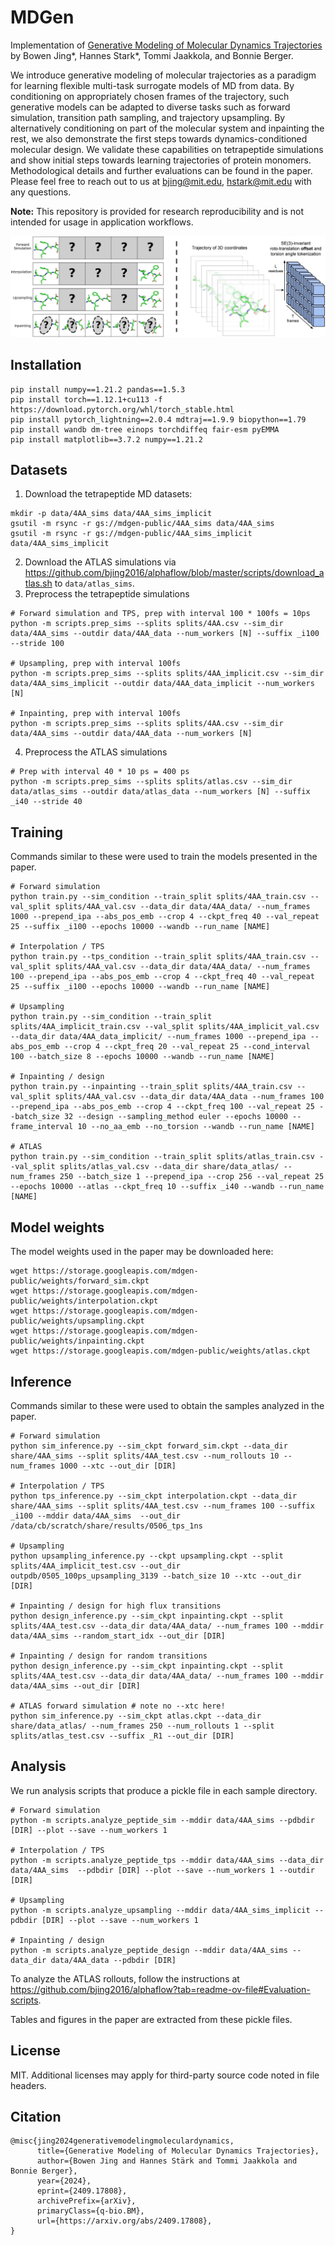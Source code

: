 # MDGen

Implementation of [Generative Modeling of Molecular Dynamics Trajectories](https://arxiv.org/abs/2409.17808) by Bowen Jing*, Hannes Stark*, Tommi Jaakkola, and Bonnie Berger.

We introduce generative modeling of molecular trajectories as a paradigm for learning flexible multi-task surrogate models of MD from data. By conditioning on appropriately chosen frames of the trajectory, such generative models can be adapted to diverse tasks such as forward simulation, transition path sampling, and trajectory upsampling. By alternatively conditioning on part of the molecular system and inpainting the rest, we also demonstrate the first steps towards dynamics-conditioned molecular design. We validate these capabilities on tetrapeptide simulations and show initial steps towards learning trajectories of protein monomers. Methodological details and further evaluations can be found in the paper. Please feel free to reach out to us at bjing@mit.edu, hstark@mit.edu with any questions.

**Note:** This repository is provided for research reproducibility and is not intended for usage in application workflows.

![mdgen.png](mdgen.png)

## Installation

```
pip install numpy==1.21.2 pandas==1.5.3
pip install torch==1.12.1+cu113 -f https://download.pytorch.org/whl/torch_stable.html
pip install pytorch_lightning==2.0.4 mdtraj==1.9.9 biopython==1.79
pip install wandb dm-tree einops torchdiffeq fair-esm pyEMMA
pip install matplotlib==3.7.2 numpy==1.21.2
```

## Datasets

1. Download the tetrapeptide MD datasets:
```
mkdir -p data/4AA_sims data/4AA_sims_implicit
gsutil -m rsync -r gs://mdgen-public/4AA_sims data/4AA_sims
gsutil -m rsync -r gs://mdgen-public/4AA_sims_implicit data/4AA_sims_implicit
```
2. Download the ATLAS simulations via https://github.com/bjing2016/alphaflow/blob/master/scripts/download_atlas.sh to `data/atlas_sims`.
3. Preprocess the tetrapeptide simulations
```
# Forward simulation and TPS, prep with interval 100 * 100fs = 10ps
python -m scripts.prep_sims --splits splits/4AA.csv --sim_dir data/4AA_sims --outdir data/4AA_data --num_workers [N] --suffix _i100 --stride 100

# Upsampling, prep with interval 100fs
python -m scripts.prep_sims --splits splits/4AA_implicit.csv --sim_dir data/4AA_sims_implicit --outdir data/4AA_data_implicit --num_workers [N]

# Inpainting, prep with interval 100fs 
python -m scripts.prep_sims --splits splits/4AA.csv --sim_dir data/4AA_sims --outdir data/4AA_data --num_workers [N]
```
4. Preprocess the ATLAS simulations
```
# Prep with interval 40 * 10 ps = 400 ps
python -m scripts.prep_sims --splits splits/atlas.csv --sim_dir data/atlas_sims --outdir data/atlas_data --num_workers [N] --suffix _i40 --stride 40
```

## Training

Commands similar to these were used to train the models presented in the paper.
```
# Forward simulation
python train.py --sim_condition --train_split splits/4AA_train.csv --val_split splits/4AA_val.csv --data_dir data/4AA_data/ --num_frames 1000 --prepend_ipa --abs_pos_emb --crop 4 --ckpt_freq 40 --val_repeat 25 --suffix _i100 --epochs 10000 --wandb --run_name [NAME]

# Interpolation / TPS
python train.py --tps_condition --train_split splits/4AA_train.csv --val_split splits/4AA_val.csv --data_dir data/4AA_data/ --num_frames 100 --prepend_ipa --abs_pos_emb --crop 4 --ckpt_freq 40 --val_repeat 25 --suffix _i100 --epochs 10000 --wandb --run_name [NAME]

# Upsampling
python train.py --sim_condition --train_split splits/4AA_implicit_train.csv --val_split splits/4AA_implicit_val.csv --data_dir data/4AA_data_implicit/ --num_frames 1000 --prepend_ipa --abs_pos_emb --crop 4 --ckpt_freq 20 --val_repeat 25 --cond_interval 100 --batch_size 8 --epochs 10000 --wandb --run_name [NAME]

# Inpainting / design
python train.py --inpainting --train_split splits/4AA_train.csv --val_split splits/4AA_val.csv --data_dir data/4AA_data --num_frames 100 --prepend_ipa --abs_pos_emb --crop 4 --ckpt_freq 100 --val_repeat 25 --batch_size 32 --design --sampling_method euler --epochs 10000 --frame_interval 10 --no_aa_emb --no_torsion --wandb --run_name [NAME]

# ATLAS
python train.py --sim_condition --train_split splits/atlas_train.csv --val_split splits/atlas_val.csv --data_dir share/data_atlas/ --num_frames 250 --batch_size 1 --prepend_ipa --crop 256 --val_repeat 25 --epochs 10000 --atlas --ckpt_freq 10 --suffix _i40 --wandb --run_name [NAME]
```

## Model weights

The model weights used in the paper may be downloaded here:
```
wget https://storage.googleapis.com/mdgen-public/weights/forward_sim.ckpt
wget https://storage.googleapis.com/mdgen-public/weights/interpolation.ckpt
wget https://storage.googleapis.com/mdgen-public/weights/upsampling.ckpt
wget https://storage.googleapis.com/mdgen-public/weights/inpainting.ckpt
wget https://storage.googleapis.com/mdgen-public/weights/atlas.ckpt
```

## Inference

Commands similar to these were used to obtain the samples analyzed in the paper.
```
# Forward simulation
python sim_inference.py --sim_ckpt forward_sim.ckpt --data_dir share/4AA_sims --split splits/4AA_test.csv --num_rollouts 10 --num_frames 1000 --xtc --out_dir [DIR]

# Interpolation / TPS
python tps_inference.py --sim_ckpt interpolation.ckpt --data_dir share/4AA_sims --split splits/4AA_test.csv --num_frames 100 --suffix _i100 --mddir data/4AA_sims  --out_dir /data/cb/scratch/share/results/0506_tps_1ns 

# Upsampling 
python upsampling_inference.py --ckpt upsampling.ckpt --split splits/4AA_implicit_test.csv --out_dir outpdb/0505_100ps_upsampling_3139 --batch_size 10 --xtc --out_dir [DIR]

# Inpainting / design for high flux transitions
python design_inference.py --sim_ckpt inpainting.ckpt --split splits/4AA_test.csv --data_dir data/4AA_data/ --num_frames 100 --mddir data/4AA_sims --random_start_idx --out_dir [DIR] 

# Inpainting / design for random transitions
python design_inference.py --sim_ckpt inpainting.ckpt --split splits/4AA_test.csv --data_dir data/4AA_data/ --num_frames 100 --mddir data/4AA_sims --out_dir [DIR] 

# ATLAS forward simulation # note no --xtc here!
python sim_inference.py --sim_ckpt atlas.ckpt --data_dir share/data_atlas/ --num_frames 250 --num_rollouts 1 --split splits/atlas_test.csv --suffix _R1 --out_dir [DIR]
```

## Analysis

We run analysis scripts that produce a pickle file in each sample directory.
```
# Forward simulation
python -m scripts.analyze_peptide_sim --mddir data/4AA_sims --pdbdir [DIR] --plot --save --num_workers 1

# Interpolation / TPS
python -m scripts.analyze_peptide_tps --mddir data/4AA_sims --data_dir data/4AA_sims  --pdbdir [DIR] --plot --save --num_workers 1 --outdir [DIR]

# Upsampling
python -m scripts.analyze_upsampling --mddir data/4AA_sims_implicit --pdbdir [DIR] --plot --save --num_workers 1

# Inpainting / design
python -m scripts.analyze_peptide_design --mddir data/4AA_sims --data_dir data/4AA_data --pdbdir [DIR]
```
To analyze the ATLAS rollouts, follow the instructions at https://github.com/bjing2016/alphaflow?tab=readme-ov-file#Evaluation-scripts.

Tables and figures in the paper are extracted from these pickle files.

## License

MIT. Additional licenses may apply for third-party source code noted in file headers.

## Citation
```
@misc{jing2024generativemodelingmoleculardynamics,
      title={Generative Modeling of Molecular Dynamics Trajectories}, 
      author={Bowen Jing and Hannes Stärk and Tommi Jaakkola and Bonnie Berger},
      year={2024},
      eprint={2409.17808},
      archivePrefix={arXiv},
      primaryClass={q-bio.BM},
      url={https://arxiv.org/abs/2409.17808}, 
}
```

